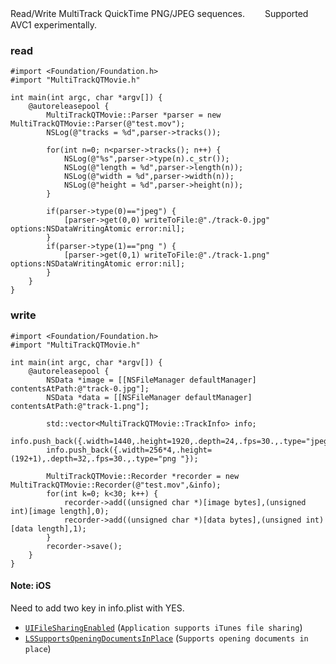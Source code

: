 Read/Write MultiTrack QuickTime PNG/JPEG sequences.　　
Supported AVC1 experimentally.

### read

```
#import <Foundation/Foundation.h>
#import "MultiTrackQTMovie.h"

int main(int argc, char *argv[]) {
    @autoreleasepool {
        MultiTrackQTMovie::Parser *parser = new MultiTrackQTMovie::Parser(@"test.mov");
        NSLog(@"tracks = %d",parser->tracks());
        
        for(int n=0; n<parser->tracks(); n++) {
            NSLog(@"%s",parser->type(n).c_str());
            NSLog(@"length = %d",parser->length(n));
            NSLog(@"width = %d",parser->width(n));
            NSLog(@"height = %d",parser->height(n));
        }
        
        if(parser->type(0)=="jpeg") {
            [parser->get(0,0) writeToFile:@"./track-0.jpg" options:NSDataWritingAtomic error:nil];
        }
        if(parser->type(1)=="png ") {
            [parser->get(0,1) writeToFile:@"./track-1.png" options:NSDataWritingAtomic error:nil];
        }
    }
}
```

### write

```
#import <Foundation/Foundation.h>
#import "MultiTrackQTMovie.h"

int main(int argc, char *argv[]) {
    @autoreleasepool {
        NSData *image = [[NSFileManager defaultManager] contentsAtPath:@"track-0.jpg"];
        NSData *data = [[NSFileManager defaultManager] contentsAtPath:@"track-1.png"];
        
        std::vector<MultiTrackQTMovie::TrackInfo> info;
        info.push_back({.width=1440,.height=1920,.depth=24,.fps=30.,.type="jpeg"});
        info.push_back({.width=256*4,.height=(192+1),.depth=32,.fps=30.,.type="png "});
        
        MultiTrackQTMovie::Recorder *recorder = new MultiTrackQTMovie::Recorder(@"test.mov",&info);
        for(int k=0; k<30; k++) {
            recorder->add((unsigned char *)[image bytes],(unsigned int)[image length],0);
            recorder->add((unsigned char *)[data bytes],(unsigned int)[data length],1);
        }
        recorder->save();
    }
}
```

#### Note: iOS

Need to add two key in info.plist with YES.

- [`UIFileSharingEnabled`](https://developer.apple.com/library/content/documentation/General/Reference/InfoPlistKeyReference/Articles/iPhoneOSKeys.html#//apple_ref/doc/uid/TP40009252-SW20) (`Application supports iTunes file sharing`)
- [`LSSupportsOpeningDocumentsInPlace`](https://developer.apple.com/library/content/documentation/General/Reference/InfoPlistKeyReference/Articles/LaunchServicesKeys.html#//apple_ref/doc/uid/TP40009250-SW13) (`Supports opening documents in place`)
